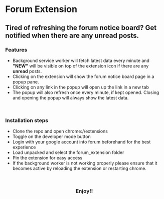 # Forum Extension
## Tired of refreshing the forum notice board? Get notified when there are any unread posts.

### Features
* Background service worker will fetch latest data every minute and <b>"NEW"</b> will be visible on top of the extension icon if there are any <b>unread</b> posts.
* Clicking on the extension will show the forum notice board page in a popup pane.
* Clicking on any link in the popup will open up the link in a new tab
* The popup will also refresh once every minute, if kept opened. Closing and opening the popup will always show the latest data.

<br>

### Installation steps
* Clone the repo and open chrome://extensions
* Toggle on the developer mode button
* Login with your google account into forum beforehand for the best experience
* Load unpacked and select the forum_extension folder
* Pin the extension for easy access
* If the background worker is not working properly please ensure that it becomes active by reloading the extension or restarting chrome.
<br>

### <p align="center">Enjoy!!</p>
